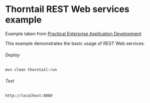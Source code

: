 Thorntail REST Web services example
=====================================

Example taken from [Practical Enterprise Application Development](http://www.itbuzzpress.com/ebooks/java-ee-7-development-on-wildfly.html)

This example demonstrates the basic usage of REST Web services.

###### Deploy
```shell
mvn clean thorntail:run
```
###### Test
```shell
http://localhost:8080 
```
 
 
